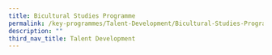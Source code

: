 ```yaml
---
title: Bicultural Studies Programme
permalink: /key-programmes/Talent-Development/Bicultural-Studies-Programme/
description: ""
third_nav_title: Talent Development
---
```

